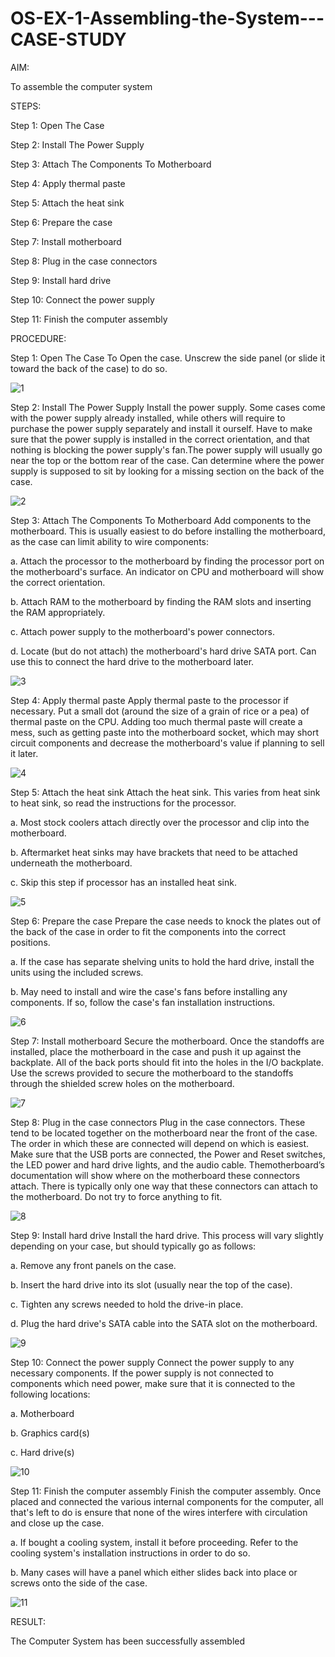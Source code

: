 # OS-EX-1-Assembling-the-System---CASE-STUDY

AIM:

To assemble the computer system

STEPS:

Step 1: Open The Case

Step 2: Install The Power Supply

Step 3: Attach The Components To Motherboard

Step 4: Apply thermal paste

Step 5: Attach the heat sink

Step 6: Prepare the case

Step 7: Install motherboard

Step 8: Plug in the case connectors 

Step 9: Install hard drive

Step 10: Connect the power supply

Step 11: Finish the computer assembly

PROCEDURE:

Step 1: Open The Case
To Open the case. Unscrew the side panel (or slide it toward the back of the case) to do so.

![1](https://github.com/Divya110205/OS-EX-1-Assembling-the-System---CASE-STUDY/assets/119404855/5727a646-dd3d-44be-b627-86effbde59a0)

Step 2: Install The Power Supply
Install the power supply. Some cases come with the power supply already installed, while others will require to purchase the power supply separately and install it ourself. Have to make sure that the power supply is installed in the correct orientation, and that nothing is blocking the power supply's fan.The power supply will usually go near the top or the bottom rear of the case. Can determine where the power
supply is supposed to sit by looking for a missing section on the back of the case.

![2](https://github.com/Divya110205/OS-EX-1-Assembling-the-System---CASE-STUDY/assets/119404855/4256b008-fb14-42f5-aa98-9a775dd27869)

Step 3: Attach The Components To Motherboard
Add components to the motherboard. This is usually easiest to do before installing the motherboard, as the case can limit ability to wire components:

a. Attach the processor to the motherboard by finding the processor port on the motherboard's surface. An indicator on CPU and motherboard will show the correct orientation.

b. Attach RAM to the motherboard by finding the RAM slots and inserting the RAM appropriately. 

c. Attach power supply to the motherboard's power connectors. 

d. Locate (but do not attach) the motherboard's hard drive SATA port. Can use this to connect the hard drive to the motherboard later.

![3](https://github.com/Divya110205/OS-EX-1-Assembling-the-System---CASE-STUDY/assets/119404855/9d288f29-fa1d-4c8a-8bde-f3627e77f9ba)

Step 4: Apply thermal paste
Apply thermal paste to the processor if necessary. Put a small dot (around the size of a grain of rice or a pea) of thermal paste on the CPU. Adding too much thermal paste will create a mess, such as getting paste into the motherboard socket, which may short circuit components and decrease the motherboard's value if planning to sell it later.

![4](https://github.com/Divya110205/OS-EX-1-Assembling-the-System---CASE-STUDY/assets/119404855/f028b9dc-3722-40f9-a356-86840968b0b9)

Step 5: Attach the heat sink
Attach the heat sink. This varies from heat sink to heat sink, so read the instructions for the processor. 

a. Most stock coolers attach directly over the processor and clip into the motherboard. 

b. Aftermarket heat sinks may have brackets that need to be attached underneath the motherboard. 

c. Skip this step if processor has an installed heat sink.

![5](https://github.com/Divya110205/OS-EX-1-Assembling-the-System---CASE-STUDY/assets/119404855/04c97529-168d-44cf-8757-4693f8a45fff)

Step 6: Prepare the case
Prepare the case needs to knock the plates out of the back of the case in order to fit the components into the correct positions.

a. If the case has separate shelving units to hold the hard drive, install the units using the included screws.

b. May need to install and wire the case's fans before installing any components. If so, follow the case's fan installation instructions.

![6](https://github.com/Divya110205/OS-EX-1-Assembling-the-System---CASE-STUDY/assets/119404855/4805042e-63a2-4a0e-90c6-fc3837082c23)

Step 7: Install motherboard
Secure the motherboard. Once the standoffs are installed, place the motherboard in the case and push it up against the backplate. All of the back ports should fit into the holes in the I/O backplate. Use the screws provided to secure the motherboard to the standoffs through the shielded screw holes on the motherboard.

![7](https://github.com/Divya110205/OS-EX-1-Assembling-the-System---CASE-STUDY/assets/119404855/61d832ec-14be-43cd-877a-6cab461191eb)

Step 8: Plug in the case connectors 
Plug in the case connectors. These tend to be located together on the motherboard near the front of the case. The order in which these are connected will depend on which is easiest. Make sure that the USB ports are connected, the Power and Reset switches, the LED power and hard drive lights, and the audio cable. Themotherboard’s documentation will show where on the motherboard these connectors attach. There is typically only one way that these connectors can attach to the motherboard. Do not try to force anything to fit. 

![8](https://github.com/Divya110205/OS-EX-1-Assembling-the-System---CASE-STUDY/assets/119404855/bef40f90-9b66-4856-8437-9c741efa0b4a)

Step 9: Install hard drive
Install the hard drive. This process will vary slightly depending on your case, but should typically go as follows:

a. Remove any front panels on the case. 

b. Insert the hard drive into its slot (usually near the top of the case). 

c. Tighten any screws needed to hold the drive-in place. 

d. Plug the hard drive's SATA cable into the SATA slot on the motherboard.

![9](https://github.com/Divya110205/OS-EX-1-Assembling-the-System---CASE-STUDY/assets/119404855/dd0c8154-4da8-475c-bb63-856a57006936)

Step 10: Connect the power supply
Connect the power supply to any necessary components. If the power supply is not connected to components which need power, make sure that it is connected to the following locations: 

a. Motherboard 

b. Graphics card(s) 

c. Hard drive(s) 

![10](https://github.com/Divya110205/OS-EX-1-Assembling-the-System---CASE-STUDY/assets/119404855/06c62f6d-b06c-4710-bb5d-41f3c9a0ae0d)

Step 11: Finish the computer assembly
Finish the computer assembly. Once placed and connected the various internal components for the computer, all that's left to do is ensure that none of the wires interfere with circulation and close up the case.

a. If bought a cooling system, install it before proceeding. Refer to the cooling system's installation instructions in order to do so. 

b. Many cases will have a panel which either slides back into place or screws onto the side of the case.

![11](https://github.com/Divya110205/OS-EX-1-Assembling-the-System---CASE-STUDY/assets/119404855/86d59c52-5e1f-41df-ad7e-bc814528fe34)

RESULT:

The Computer System has been successfully assembled
